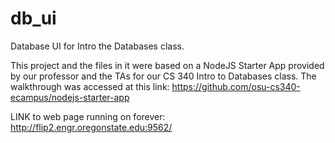 # db_ui

Database UI for Intro the Databases class. <br>

This project and the files in it were based on a NodeJS Starter App provided by our professor and the TAs for our CS 340 Intro to Databases class. The walkthrough was accessed at this link:  https://github.com/osu-cs340-ecampus/nodejs-starter-app <br>

LINK to web page running on forever: http://flip2.engr.oregonstate.edu:9562/ <br>




